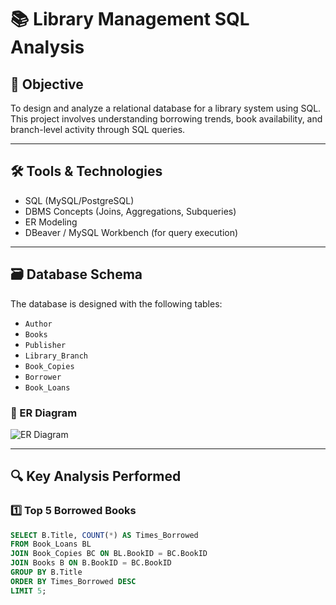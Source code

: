 # 📚 Library Management SQL Analysis

## 🧠 Objective
To design and analyze a relational database for a library system using SQL. This project involves understanding borrowing trends, book availability, and branch-level activity through SQL queries.

---

## 🛠️ Tools & Technologies
- SQL (MySQL/PostgreSQL)
- DBMS Concepts (Joins, Aggregations, Subqueries)
- ER Modeling
- DBeaver / MySQL Workbench (for query execution)

---

## 🗃️ Database Schema

The database is designed with the following tables:

- `Author`
- `Books`
- `Publisher`
- `Library_Branch`
- `Book_Copies`
- `Borrower`
- `Book_Loans`

### 🧩 ER Diagram
![ER Diagram](er_diagram.png)

---

## 🔍 Key Analysis Performed

### 1️⃣ Top 5 Borrowed Books
```sql
SELECT B.Title, COUNT(*) AS Times_Borrowed
FROM Book_Loans BL
JOIN Book_Copies BC ON BL.BookID = BC.BookID
JOIN Books B ON B.BookID = BC.BookID
GROUP BY B.Title
ORDER BY Times_Borrowed DESC
LIMIT 5;
